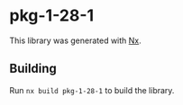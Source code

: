 # pkg-1-28-1

This library was generated with [Nx](https://nx.dev).

## Building

Run `nx build pkg-1-28-1` to build the library.
